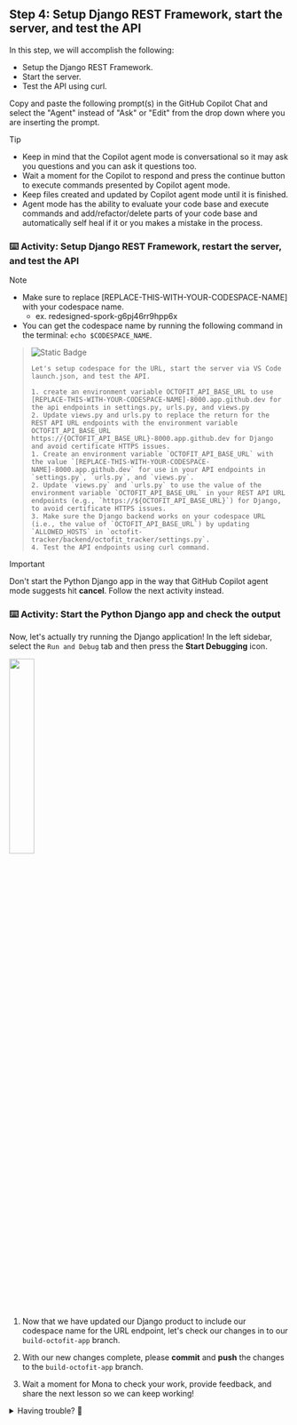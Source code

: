 ## Step 4: Setup Django REST Framework, start the server, and test the API

In this step, we will accomplish the following:

- Setup the Django REST Framework.
- Start the server.
- Test the API using curl.

Copy and paste the following prompt(s) in the GitHub Copilot Chat and select the "Agent" instead of "Ask" or "Edit" from the drop down where you are inserting the prompt.

> [!TIP]
> - Keep in mind that the Copilot agent mode is conversational so it may ask you questions and you can ask it questions too.
> - Wait a moment for the Copilot to respond and press the continue button to execute commands presented by Copilot agent mode.
> - Keep files created and updated by Copilot agent mode until it is finished.
> - Agent mode has the ability to evaluate your code base and execute commands and add/refactor/delete parts of your code base and automatically self heal if it or you makes a mistake in the process.

### :keyboard: Activity: Setup Django REST Framework, restart the server, and test the API

> [!NOTE]
> - Make sure to replace [REPLACE-THIS-WITH-YOUR-CODESPACE-NAME] with your codespace name.
>   - ex. redesigned-spork-g6pj46rr9hpp6x
> - You can get the codespace name by running the following command in the terminal: `echo $CODESPACE_NAME`.

> ![Static Badge](https://img.shields.io/badge/-Prompt-text?style=flat-square&logo=github%20copilot&labelColor=512a97&color=ecd8ff)
>
> ```prompt
> Let's setup codespace for the URL, start the server via VS Code launch.json, and test the API.
> 
> 1. create an environment variable OCTOFIT_API_BASE_URL to use [REPLACE-THIS-WITH-YOUR-CODESPACE-NAME]-8000.app.github.dev for the api endpoints in settings.py, urls.py, and views.py
> 2. Update views.py and urls.py to replace the return for the REST API URL endpoints with the environment variable OCTOFIT_API_BASE_URL https://{OCTOFIT_API_BASE_URL}-8000.app.github.dev for Django and avoid certificate HTTPS issues.
> 1. Create an environment variable `OCTOFIT_API_BASE_URL` with the value `[REPLACE-THIS-WITH-YOUR-CODESPACE-NAME]-8000.app.github.dev` for use in your API endpoints in `settings.py`, `urls.py`, and `views.py`.
> 2. Update `views.py` and `urls.py` to use the value of the environment variable `OCTOFIT_API_BASE_URL` in your REST API URL endpoints (e.g., `https://${OCTOFIT_API_BASE_URL}`) for Django, to avoid certificate HTTPS issues.
> 3. Make sure the Django backend works on your codespace URL (i.e., the value of `OCTOFIT_API_BASE_URL`) by updating `ALLOWED_HOSTS` in `octofit-tracker/backend/octofit_tracker/settings.py`.
> 4. Test the API endpoints using curl command.
>```

> [!IMPORTANT]
> Don't start the Python Django app in the way that GitHub Copilot agent mode suggests hit
> **cancel**. Follow the next activity instead.

### :keyboard: Activity: Start the Python Django app and check the output

Now, let's actually try running the Django application! In the left sidebar, select the `Run and Debug` tab and then press the **Start Debugging** icon.

<img src="https://github.com/user-attachments/assets/baef4dfe-0751-45cb-9e16-8ff26ba9ff58" width=30% height=30%>

1. Now that we have updated our Django product to include our codespace name for the URL endpoint,
   let's check our changes in to our `build-octofit-app` branch.

1. With our new changes complete, please **commit** and **push** the changes to the `build-octofit-app` branch.

1. Wait a moment for Mona to check your work, provide feedback, and share the next lesson so we can keep working!

<details>
<summary>Having trouble? 🤷</summary><br/>

If you don't get feedback, here are some things to check:

- Make sure your commit changes were made for the following files to the branch `build-octofit-app` and pushed/synchronized to GitHub:
  - `octofit-tracker/backend/octofit_tracker/settings.py`
  - `octofit-tracker/backend/octofit_tracker/views.py`
- If Mona found a mistake, simply make a correction and push your changes again. Mona will check your work as many times as needed.

</details>
